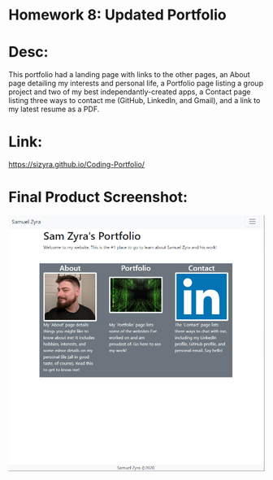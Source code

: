 # Homework 8: Updated Portfolio

# Desc:
This portfolio had a landing page with links to the other pages, an About page detailing my interests and personal life, a Portfolio page listing a group project and two of my best independantly-created apps, a Contact page listing three ways to contact me (GitHub, LinkedIn, and Gmail), and a link to my latest resume as a PDF.

# Link: 
https://sizyra.github.io/Coding-Portfolio/

# Final Product Screenshot:

![Portfolio Screenshot](/Assets/Images/Finished-Product.png)
